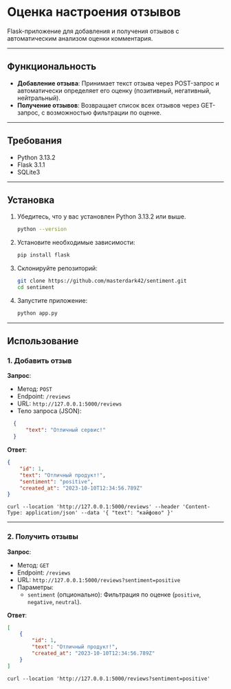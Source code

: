 # Оценка настроения отзывов

Flask-приложение для добавления и получения отзывов с автоматическим анализом оценки комментария.

---

## Функциональность

- **Добавление отзыва**: Принимает текст отзыва через POST-запрос и автоматически определяет его оценку (позитивный, негативный, нейтральный).
- **Получение отзывов**: Возвращает список всех отзывов через GET-запрос, с возможностью фильтрации по оценке.

---

## Требования

- Python 3.13.2
- Flask 3.1.1
- SQLite3

---

## Установка

1. Убедитесь, что у вас установлен Python 3.13.2 или выше.
   ```bash
   python --version
   ```
2. Установите необходимые зависимости:

   ```bash
   pip install flask
   ```

3. Склонируйте репозиторий:

   ```bash
   git clone https://github.com/masterdark42/sentiment.git
   cd sentiment
   ```

4. Запустите приложение:

   ```bash
   python app.py
   ```

---

## Использование

### 1. Добавить отзыв

**Запрос**:
- Метод: `POST`
- Endpoint: `/reviews`
- URL: `http://127.0.0.1:5000/reviews`
- Тело запроса (JSON):

```json
  {
      "text": "Отличный сервис!"
  }
```

**Ответ**:

  ```json
  {
      "id": 1,
      "text": "Отличный продукт!",
      "sentiment": "positive",
      "created_at": "2023-10-10T12:34:56.789Z"
  }
  ```
```curl --location 'http://127.0.0.1:5000/reviews' --header 'Content-Type: application/json' --data '{ "text": "кайфово" }'```

---

### 2. Получить отзывы

**Запрос**:
- Метод: `GET`
- Endpoint: `/reviews`
- URL: `http://127.0.0.1:5000/reviews?sentiment=positive`
- Параметры:
  - `sentiment` (опционально): Фильтрация по оценке (`positive`, `negative`, `neutral`).

**Ответ**:

  ```json
  [
      {
          "id": 1,
          "text": "Отличный продукт!",
          "created_at": "2023-10-10T12:34:56.789Z"
      }
  ]
  ```
```curl --location 'http://127.0.0.1:5000/reviews?sentiment=positive'```
